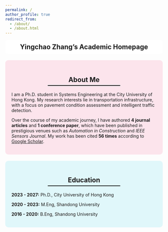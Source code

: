 ```yaml
---
permalink: /
author_profile: true
redirect_from: 
  - /about/
  - /about.html
---
```


<style>
    .header {
        background-color: white;
        padding: 10px; /* 调整标题栏的高度 */
        border-radius: 10px;
        margin-bottom: 20px;
        text-align: center;
        font-size: 1.5em;
        font-weight: bold;
    }
    .section {
        padding: 20px;
        border-radius: 10px;
        margin-bottom: 20px;
    }
    .section:nth-child(odd) {
        background-color: #e0f7fa;
    }
    .section:nth-child(even) {
        background-color: #fce4ec;
    }
    .section h2 {
        text-align: center;
        position: relative;
        padding-bottom: 5px; /* 调整标题下方的间距 */
        margin-bottom: 10px;
    }
    .section h2::after {
        content: "";
        display: block;
        width: 50%;
        height: 2px;
        background-color: black;
        margin: 0 auto;
        margin-top: 5px; /* 调整线条与标题之间的间距 */
    }
</style>

<div class="header">
    Yingchao Zhang’s Academic Homepage
</div>

<div class="section">
    <h2>About Me</h2>
    <p>I am a Ph.D. student in Systems Engineering at the City University of Hong Kong. My research interests lie in transportation infrastructure, with a focus on pavement condition assessment and intelligent traffic detection.</p>
    <p>Over the course of my academic journey, I have authored <strong>4 journal articles</strong> and <strong>1 conference paper</strong>, which have been published in prestigious venues such as <em>Automation in Construction</em> and <em>IEEE Sensors Journal</em>. My work has been cited <strong>56 times</strong> according to <a href="https://scholar.google.com">Google Scholar</a>.</p>
</div>

<div class="section">
    <h2>Education</h2>
    <p><strong>2023 - 2027:</strong> Ph.D., City University of Hong Kong</p>
    <p><strong>2020 - 2023:</strong> M.Eng, Shandong University</p>
    <p><strong>2016 - 2020:</strong> B.Eng, Shandong University</p>
</div>

